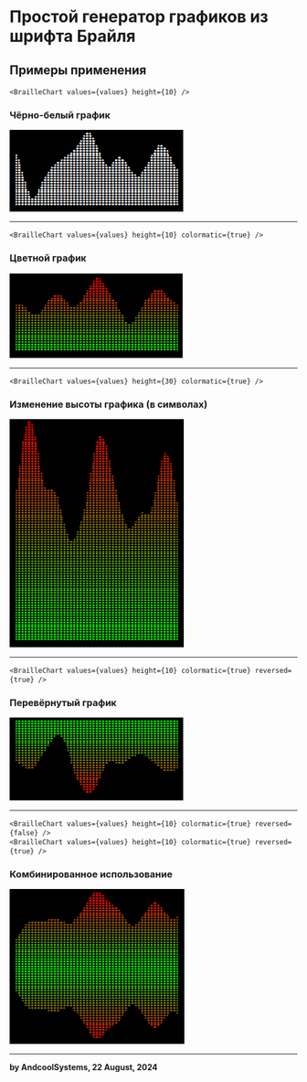 # Простой генератор графиков из шрифта Брайля

## Примеры применения
```tsx
<BrailleChart values={values} height={10} />
```    
### Чёрно-белый график  
![bw_1](./docs/static/bw_1.png)    

---

```tsx
<BrailleChart values={values} height={10} colormatic={true} />
```  
### Цветной график  
![color_1](./docs/static/color_1.png)    

---

```tsx
<BrailleChart values={values} height={30} colormatic={true} />
```  
### Изменение высоты графика (в символах)  
![big_1](./docs/static/big_1.png)    

---

```tsx
<BrailleChart values={values} height={10} colormatic={true} reversed={true} />
```  

### Перевёрнутый график  
![reversed_1](./docs/static/reversed_1.png)   

---

```tsx
<BrailleChart values={values} height={10} colormatic={true} reversed={false} />
<BrailleChart values={values} height={10} colormatic={true} reversed={true} />
```  
### Комбинированное использование  
![combine_1](./docs/static/combine_1.png)     

---
**by AndcoolSystems, 22 August, 2024**